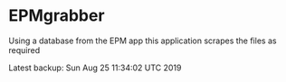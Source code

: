 # EPMgrabber
Using a database from the EPM app this application scrapes the files as required


Latest backup: Sun Aug 25 11:34:02 UTC 2019
